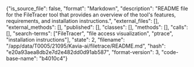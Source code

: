 {"is_source_file": false, "format": "Markdown", "description": "README file for the FileTracer tool that provides an overview of the tool's features, requirements, and installation instructions.", "external_files": [], "external_methods": [], "published": [], "classes": [], "methods": [], "calls": [], "search-terms": ["FileTracer", "file access visualization", "ptrace", "installation instructions"], "state": 2, "filename": "/app/data/T0005/21095/Kavia-ai/filetrace/README.md", "hash": "e20a93aea8db2e7d2e482dd0d91ab587", "format-version": 3, "code-base-name": "b4010c4"}